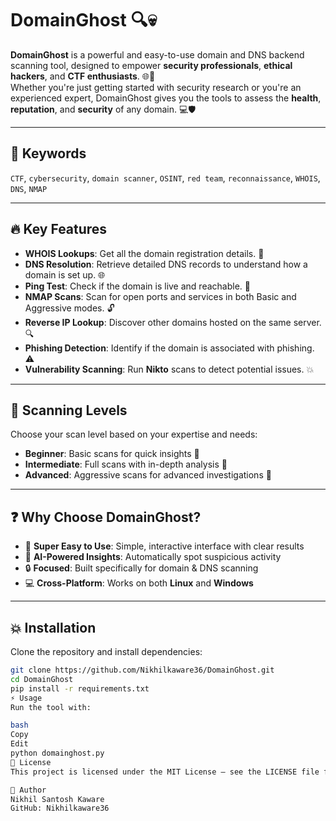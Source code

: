 # DomainGhost 🔍💀

**DomainGhost** is a powerful and easy-to-use domain and DNS backend scanning tool, designed to empower **security professionals**, **ethical hackers**, and **CTF enthusiasts**. 🌐🔐  
Whether you're just getting started with security research or you're an experienced expert, DomainGhost gives you the tools to assess the **health**, **reputation**, and **security** of any domain. 💻🛡️

---

## 🔑 Keywords
`CTF`, `cybersecurity`, `domain scanner`, `OSINT`, `red team`, `reconnaissance`, `WHOIS`, `DNS`, `NMAP`

---

## 🔥 Key Features

- **WHOIS Lookups**: Get all the domain registration details. 📇  
- **DNS Resolution**: Retrieve detailed DNS records to understand how a domain is set up. 🌐  
- **Ping Test**: Check if the domain is live and reachable. 📶  
- **NMAP Scans**: Scan for open ports and services in both Basic and Aggressive modes. 🔓  
- **Reverse IP Lookup**: Discover other domains hosted on the same server. 🔍  
- **Phishing Detection**: Identify if the domain is associated with phishing. ⚠️  
- **Vulnerability Scanning**: Run **Nikto** scans to detect potential issues. 💥  

---

## 🚀 Scanning Levels

Choose your scan level based on your expertise and needs:

- **Beginner**: Basic scans for quick insights 🌱  
- **Intermediate**: Full scans with in-depth analysis 🔧  
- **Advanced**: Aggressive scans for advanced investigations 🔴  

---

## ❓ Why Choose DomainGhost?

- 🎯 **Super Easy to Use**: Simple, interactive interface with clear results  
- 🤖 **AI-Powered Insights**: Automatically spot suspicious activity  
- 🔒 **Focused**: Built specifically for domain & DNS scanning  
- 💻 **Cross-Platform**: Works on both **Linux** and **Windows**

---

## 💥 Installation

Clone the repository and install dependencies:

```bash
git clone https://github.com/Nikhilkaware36/DomainGhost.git
cd DomainGhost
pip install -r requirements.txt
⚡ Usage
Run the tool with:

bash
Copy
Edit
python domainghost.py
🧾 License
This project is licensed under the MIT License – see the LICENSE file for details.

👤 Author
Nikhil Santosh Kaware
GitHub: Nikhilkaware36

